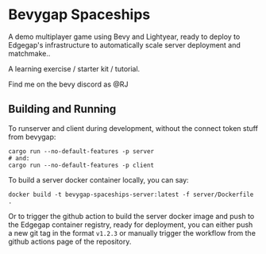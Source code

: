 # Bevygap Spaceships

A demo multiplayer game using Bevy and Lightyear, ready to deploy to Edgegap's infrastructure to automatically scale server deployment and matchmake..

A learning exercise / starter kit / tutorial.

Find me on the bevy discord as @RJ

## Building and Running

To runserver and client during development, without the connect token stuff from bevygap:
```
cargo run --no-default-features -p server
# and:
cargo run --no-default-features -p client
```

To build a server docker container locally, you can say:
```
docker build -t bevygap-spaceships-server:latest -f server/Dockerfile .
```

Or to trigger the github action to build the server docker image and push to the Edgegap container registry, ready for deployment, you can either push a new git tag in the format `v1.2.3` or manually trigger the workflow from the github actions page of the repository.